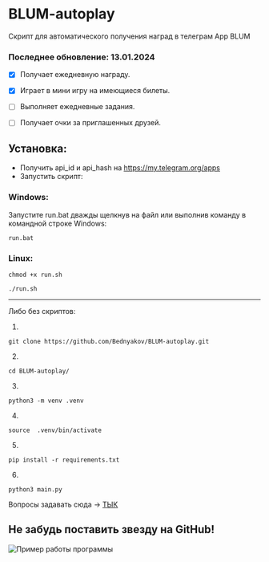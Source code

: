# BLUM-autoplay
Скрипт для автоматического получения наград в телеграм App BLUM

### Последнее обновление: 13.01.2024

- [x] Получает ежедневную награду.
- [x] Играет в мини игру на имеющиеся билеты.
- [ ] Выполняет ежедневные задания.
- [ ] Получает очки за приглашенных друзей.


## Установка:

- Получить api_id и api_hash на https://my.telegram.org/apps
- Запустить скрипт:

### Windows:
Запустите run.bat дважды щелкнув на файл или выполнив команду в командной строке Windows:
```
run.bat
```

### Linux:
```
chmod +x run.sh
```
```
./run.sh
```

_____________

Либо без скриптов:

1.
```
git clone https://github.com/Bednyakov/BLUM-autoplay.git
```
2.
```
cd BLUM-autoplay/
```
3.
```
python3 -m venv .venv
```
4.
```
source  .venv/bin/activate
```
5.
```
pip install -r requirements.txt
```
6.
```
python3 main.py
```

Вопросы задавать сюда -> [ТЫК](https://t.me/itpolice)

## Не забудь поставить звезду на GitHub!

![Пример работы программы](https://github.com/Bednyakov/PyMoney/blob/main/images/xxx.jpg)

